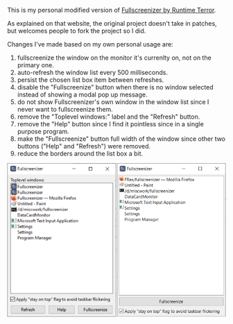 This is my personal modified version of [Fullscreenizer by Runtime Terror](http://runtimeterror.com/tools/fullscreenizer/).

As explained on that website, the original project doesn't take in patches, but welcomes people to fork the project so I did.

Changes I've made based on my own personal usage are:
1. fullscreenize the window on the monitor it's currenlty on, not on the primary one.
1. auto-refresh the window list every 500 milliseconds.
1. persist the chosen list box item between refreshes.
1. disable the "Fullscreenize" button when there is no window selected instead of showing a modal pop up message.
1. do not show Fullscreenizer's own window in the window list since I never want to fullscreenize them.
1. remove the "Toplevel windows:" label and the "Refresh" button.
1. remove the "Help" button since I find it pointless since in a single purpose program.
1. make the "Fullscreenize" button full width of the window since other two buttons ("Help" and "Refresh") were removed.
1. reduce the borders around the list box a bit.

![Old vs New comparison screenshot](screenshot.png)
